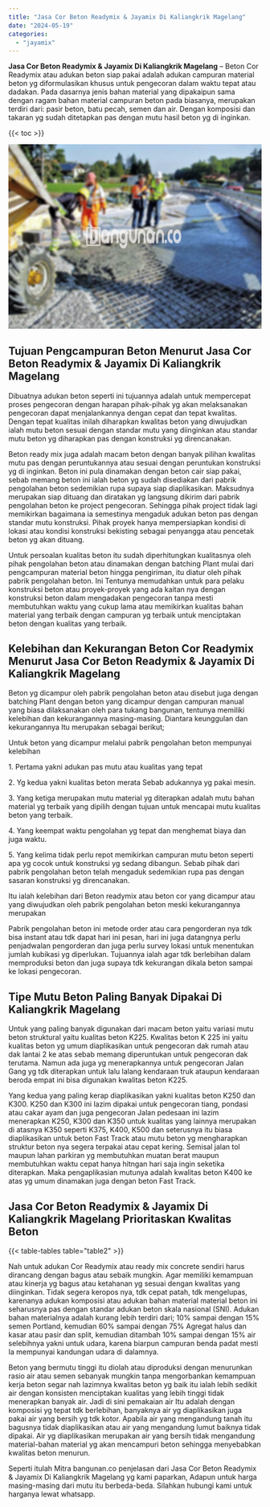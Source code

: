 ```yaml
---
title: "Jasa Cor Beton Readymix & Jayamix Di Kaliangkrik Magelang"
date: "2024-05-19"
categories: 
  - "jayamix"
---
```


**Jasa Cor Beton Readymix & Jayamix Di Kaliangkrik Magelang** – Beton Cor Readymix atau adukan beton siap pakai adalah adukan campuran material beton yg diformulasikan khusus untuk pengecoran dalam waktu tepat atau dadakan. Pada dasarnya jenis bahan material yang dipakaipun sama dengan ragam bahan material campuran beton pada biasanya, merupakan terdiri dari: pasir beton, batu pecah, semen dan air. Dengan komposisi dan takaran yg sudah ditetapkan pas dengan mutu hasil beton yg di inginkan.

{{< toc >}}

![Jasa Cor Beton Readymix & Jayamix Di Kaliangkrik Magelang](/images/jasa-cor-readymix-40.png)

## Tujuan Pengcampuran Beton Menurut Jasa Cor Beton Readymix & Jayamix Di Kaliangkrik Magelang

Dibuatnya adukan beton seperti ini tujuannya adalah untuk mempercepat proses pengecoran dengan harapan pihak-pihak yg akan melaksanakan pengecoran dapat menjalankannya dengan cepat dan tepat kwalitas. Dengan tepat kualitas inilah diharapkan kwalitas beton yang diwujudkan ialah mutu beton sesuai dengan standar mutu yang diinginkan atau standar mutu beton yg diharapkan pas dengan konstruksi yg direncanakan.

Beton ready mix juga adalah macam beton dengan banyak pilihan kwalitas mutu pas dengan peruntukannya atau sesuai dengan peruntukan konstruksi yg di inginkan. Beton ini pula dinamakan dengan beton cair siap pakai, sebab memang beton ini ialah beton yg sudah disediakan dari pabrik pengolahan beton sedemikian rupa supaya siap diaplikasikan. Maksudnya merupakan siap dituang dan diratakan yg langsung dikirim dari pabrik pengolahan beton ke project pengecoran. Sehingga pihak project tidak lagi memikirkan bagaimana ia semestinya mengaduk adukan beton pas dengan standar mutu konstruksi. Pihak proyek hanya mempersiapkan kondisi di lokasi atau kondisi konstruksi bekisting sebagai penyangga atau pencetak beton yg akan dituang.

Untuk persoalan kualitas beton itu sudah diperhitungkan kualitasnya oleh pihak pengolahan beton atau dinamakan dengan batching Plant mulai dari pengcampuran material beton hingga pengiriman, itu diatur oleh pihak pabrik pengolahan beton. Ini Tentunya memudahkan untuk para pelaku konstruksi beton atau proyek-proyek yang ada kaitan nya dengan konstruksi beton dalam mengadakan pengecoran tanpa mesti membutuhkan waktu yang cukup lama atau memikirkan kualitas bahan material yang terbaik dengan campuran yg terbaik untuk menciptakan beton dengan kualitas yang terbaik.

## Kelebihan dan Kekurangan Beton Cor Readymix Menurut Jasa Cor Beton Readymix & Jayamix Di Kaliangkrik Magelang

Beton yg dicampur oleh pabrik pengolahan beton atau disebut juga dengan batching Plant dengan beton yang dicampur dengan campuran manual yang biasa dilaksanakan oleh para tukang bangunan, tentunya memiliki kelebihan dan kekurangannya masing-masing. Diantara keunggulan dan kekurangannya Itu merupakan sebagai berikut;

Untuk beton yang dicampur melalui pabrik pengolahan beton mempunyai kelebihan

1\. Pertama yakni adukan pas mutu atau kualitas yang tepat

2\. Yg kedua yakni kualitas beton merata Sebab adukannya yg pakai mesin.

3\. Yang ketiga merupakan mutu material yg diterapkan adalah mutu bahan material yg terbaik yang dipilih dengan tujuan untuk mencapai mutu kualitas beton yang terbaik.

4\. Yang keempat waktu pengolahan yg tepat dan menghemat biaya dan juga waktu.

5\. Yang kelima tidak perlu repot memikirkan campuran mutu beton seperti apa yg cocok untuk konstruksi yg sedang dibangun. Sebab pihak dari pabrik pengolahan beton telah mengaduk sedemikian rupa pas dengan sasaran konstruksi yg direncanakan.

Itu ialah kelebihan dari Beton readymix atau beton cor yang dicampur atau yang diwujudkan oleh pabrik pengolahan beton meski kekurangannya merupakan

Pabrik pengolahan beton ini metode order atau cara pengorderan nya tdk bisa instant atau tdk dapat hari ini pesan, hari ini juga datangnya perlu penjadwalan pengorderan dan juga perlu survey lokasi untuk menentukan jumlah kubikasi yg diperlukan. Tujuannya ialah agar tdk berlebihan dalam memproduksi beton dan juga supaya tdk kekurangan dikala beton sampai ke lokasi pengecoran.

## Tipe Mutu Beton Paling Banyak Dipakai Di Kaliangkrik Magelang

Untuk yang paling banyak digunakan dari macam beton yaitu variasi mutu beton struktural yaitu kualitas beton K225. Kwalitas beton K 225 ini yaitu kualitas beton yg umum diaplikasikan untuk pengecoran dak rumah atau dak lantai 2 ke atas sebab memang diperuntukan untuk pengecoran dak terutama. Namun ada juga yg menerapkannya untuk pengecoran Jalan Gang yg tdk diterapkan untuk lalu lalang kendaraan truk ataupun kendaraan beroda empat ini bisa digunakan kwalitas beton K225.

Yang kedua yang paling kerap diaplikasikan yakni kualitas beton K250 dan K300. K250 dan K300 ini lazim dipakai untuk pengecoran tiang, pondasi atau cakar ayam dan juga pengecoran Jalan pedesaan ini lazim menerapkan K250, K300 dan K350 untuk kualitas yang lainnya merupakan di atasnya K350 seperti K375, K400, K500 dan seterusnya itu biasa diaplikasikan untuk beton Fast Track atau mutu beton yg mengharapkan struktur beton nya segera terpakai atau cepat kering. Semisal jalan tol maupun lahan parkiran yg membutuhkan muatan berat maupun membutuhkan waktu cepat hanya hitngan hari saja ingin seketika diterapkan. Maka pengaplikasian mutunya adalah kwalitas beton K400 ke atas yg umum dinamakan juga dengan beton Fast Track.

## Jasa Cor Beton Readymix & Jayamix Di Kaliangkrik Magelang Prioritaskan Kwalitas Beton

{{< table-tables table="table2" >}}

Nah untuk adukan Cor Readymix atau ready mix concrete sendiri harus dirancang dengan bagus atau sebaik mungkin. Agar memiliki kemampuan atau kinerja yg bagus atau ketahanan yg sesuai dengan kwalitas yang diinginkan. Tidak segera keropos nya, tdk cepat patah, tdk mengelupas, karenanya adukan komposisi atau adukan bahan material material beton ini seharusnya pas dengan standar adukan beton skala nasional (SNI). Adukan bahan materialnya adalah kurang lebih terdiri dari; 10% sampai dengan 15% semen Portland, kemudian 60% sampai dengan 75% Agregat halus dan kasar atau pasir dan split, kemudian ditambah 10% sampai dengan 15% air selebihnya yakni untuk udara, karena biarpun campuran benda padat mesti Ia mempunyai kandungan udara di dalamnya.

Beton yang bermutu tinggi itu diolah atau diproduksi dengan menurunkan rasio air atau semen sebanyak mungkin tanpa mengorbankan kemampuan kerja beton segar nah lazimnya kwalitas beton yg baik itu ialah lebih sedikit air dengan konsisten menciptakan kualitas yang lebih tinggi tidak menerapkan banyak air. Jadi di sini pemakaian air Itu adalah dengan komposisi yg tepat tdk berlebihan, banyaknya air yg diaplikasikan juga pakai air yang bersih yg tdk kotor. Apabila air yang mengandung tanah itu bagusnya tidak diaplikasikan atau air yang mengandung lumut baiknya tidak dipakai. Air yg diaplikasikan merupakan air yang bersih tidak mengandung material-bahan material yg akan mencampuri beton sehingga menyebabkan kwalitas beton menurun.

Seperti itulah Mitra bangunan.co penjelasan dari Jasa Cor Beton Readymix & Jayamix Di Kaliangkrik Magelang yg kami paparkan, Adapun untuk harga masing-masing dari mutu itu berbeda-beda. Silahkan hubungi kami untuk harganya lewat whatsapp.
